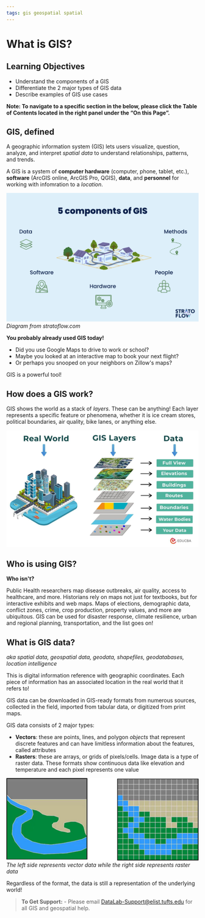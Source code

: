 ```yaml
---
tags: gis geospatial spatial
---
```



# What is GIS?

## Learning Objectives
* Understand the components of a GIS
* Differentiate the 2 major types of GIS data
* Describe examples of GIS use cases

**Note: To navigate to a specific section in the below, please click the Table of Contents located in the right panel under the “On this Page”.**

## GIS, defined

A geographic information system (GIS) lets users visualize, question, analyze, and interpret *spatial data* to understand relationships, patterns, and trends. 

A GIS is a system of **computer hardware** (computer, phone, tablet, etc.), **software** (ArcGIS online, ArcGIS Pro, QGIS), **data**, and **personnel** for working with infomration to a *location*. 

![](image.png)
*Diagram from stratoflow.com*

**You probably already used GIS today!**

- Did you use Google Maps to drive to work or school?
- Maybe you looked at an interactive map to book your next flight?
- Or perhaps you snooped on your neighbors on Zillow's maps?

GIS is a powerful tool! 

## How does a GIS work?
GIS shows the world as a stack of *layers*. These can be anything! Each layer represents a specific feature or phenomena, whether it is ice cream stores, political boundaries, air quality, bike lanes, or anything else.

![](image-1.png)

## Who is using GIS?
**Who isn't?** 

Public Health researchers map disease outbreaks, air quality, access to healthcare, and more. Historians rely on maps not just for textbooks, but for interactive exhibits and web maps. Maps of elections, demographic data, conflict zones, crime, crop production, property values, and more are ubiquitous. GIS can be used for disaster response, climate resilience, urban and regional planning, transportation, and the list goes on!


## What is GIS data?
*aka spatial data, geospatial data, geodata, shapefiles, geodatabases, location intelligence*

This is digital information reference with geographic coordinates. Each piece of information has an associated location in the real world that it refers to!

GIS data can be downloaded in GIS-ready formats from numerous sources, collected in the field, imported from tabular data, or digitized from print maps.

GIS data consists of 2 major types:

- **Vectors**: these are points, lines, and polygon *objects* that represent discrete features and can have limitless information about the features, called attributes
- **Rasters**: these are arrays, or grids of pixels/cells. Image data is a type of raster data. These formats show continuous data like elevation and temperature and each pixel represents one value

![](image-2.png)
*The left side represents vector data while the right side represents raster data*

Regardless of the format, the data is still a representation of the underlying world!

>  **To Get Support:** - Please email DataLab-Support@elist.tufts.edu for all GIS and geospatial help.

